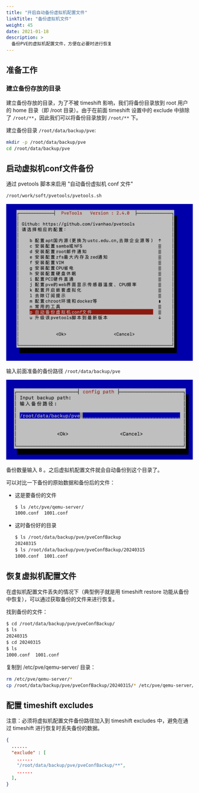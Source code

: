 ```yaml
---
title: "开启自动备份虚拟机配置文件"
linkTitle: "备份虚拟机文件"
weight: 45
date: 2021-01-18
description: >
  备份PVE的虚拟机配置文件，方便在必要时进行恢复
---
```




## 准备工作

### 建立备份存放的目录

建立备份存放的目录，为了不被 timeshift 影响，我们将备份目录放到 root 用户的 home 目录（即 /root 目录）。由于在前面 timeshift 设置中的 exclude 中排除了 `/root/**`，因此我们可以将备份目录放到 `/root/**` 下。

建立备份目录 `/root/data/backup/pve`: 

```bash
mkdir -p /root/data/backup/pve
cd /root/data/backup/pve
```

## 启动虚拟机conf文件备份

通过 pvetools 脚本来启用 "自动备份虚拟机 conf 文件"

```bash
/root/work/soft/pvetools/pvetools.sh
```

![](images/pvetools.png)

输入前面准备的备份路径 `/root/data/backup/pve`

![](images/config_backup_path.png)

备份数量输入 8 。之后虚拟机配置文件就会自动备份到这个目录了。

可以对比一下备份的原始数据和备份后的文件：

- 这是要备份的文件

  ```bash
  $ ls /etc/pve/qemu-server/                       
  1000.conf  1001.conf
  ```

- 这时备份好的目录

  ```bash
  $ ls /root/data/backup/pve/pveConfBackup 
  20240315
  $ ls /root/data/backup/pve/pveConfBackup/20240315 
  1000.conf  1001.conf
  ```

  

## 恢复虚拟机配置文件

在虚拟机配置文件丢失的情况下（典型例子就是用 timeshift restore 功能从备份中恢复），可以通过获取备份的文件来进行恢复。

找到备份的文件：

```bash
$ cd /root/data/backup/pve/pveConfBackup/
$ ls 
20240315
$ cd 20240315                            
$ ls                      
1000.conf  1001.conf
```

复制到 /etc/pve/qemu-server/ 目录：

```bash
rm /etc/pve/qemu-server/*
cp /root/data/backup/pve/pveConfBackup/20240315/* /etc/pve/qemu-server/
```

## 配置 timeshift excludes

注意：必须将虚拟机配置文件备份路径加入到 timeshift excludes 中，避免在通过 timeshift 进行恢复时丢失备份的数据。

```json
{
  ......
  "exclude" : [
    ......
    "/root/data/backup/pve/pveConfBackup/**",
    ......
  ],
}
```